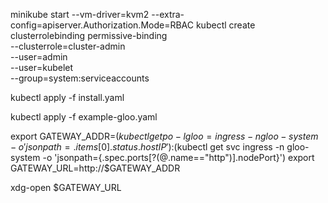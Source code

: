 minikube start --vm-driver=kvm2  --extra-config=apiserver.Authorization.Mode=RBAC
kubectl create clusterrolebinding permissive-binding \
         --clusterrole=cluster-admin \
         --user=admin \
         --user=kubelet \
         --group=system:serviceaccounts

kubectl apply -f install.yaml

kubectl apply -f example-gloo.yaml

export GATEWAY_ADDR=$(kubectl get po -l gloo=ingress -n gloo-system -o 'jsonpath={.items[0].status.hostIP}'):$(kubectl get svc ingress -n gloo-system -o 'jsonpath={.spec.ports[?(@.name=="http")].nodePort}')
export GATEWAY_URL=http://$GATEWAY_ADDR



xdg-open $GATEWAY_URL